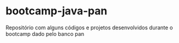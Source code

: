 # bootcamp-java-pan
Repositório com alguns códigos e projetos desenvolvidos durante o bootcamp dado pelo banco pan
